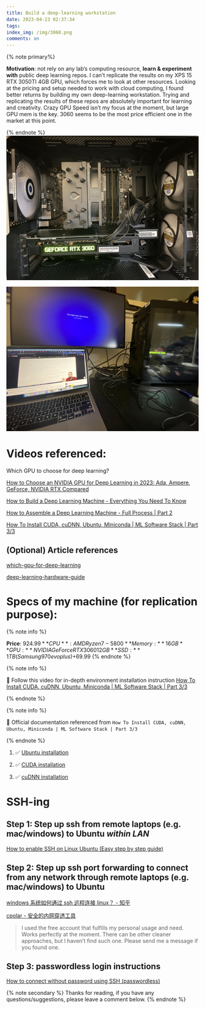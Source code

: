 ```yaml
---
title: Build a deep-learning workstation
date: 2023-04-23 02:37:34
tags:
index_img: /img/3060.png
comments: on
---
```


{% note primary%}

**Motivation**:
not rely on any lab’s computing resource, **learn & experiment with** public deep learning repos. I can’t replicate the results on my XPS 15 RTX 3050TI 4GB GPU, which forces me to look at other resources. Looking at the pricing and setup needed to work with cloud computing, I found better returns by building my own deep-learning workstation. Trying and replicating the results of these repos are absolutely important for learning and creativity. Crazy GPU Speed isn’t my focus at the moment, but large GPU mem is the key. 3060 seems to be the most price efficient one in the market at this point.

{% endnote %}
![](/source/img/3060.png)

![](/source/img/3060_2.png)

# Videos referenced:

Which GPU to choose for deep learning?

[How to Choose an NVIDIA GPU for Deep Learning in 2023: Ada, Ampere, GeForce, NVIDIA RTX Compared](https://www.youtube.com/watch?v=F1ythHjdWI0)

[How to Build a Deep Learning Machine - Everything You Need To Know](https://www.youtube.com/watch?v=OWvy-fCWTBQ)

[How to Assemble a Deep Learning Machine - Full Process | Part 2](https://www.youtube.com/watch?v=XIHG11EzB28)

[How To Install CUDA, cuDNN, Ubuntu, Miniconda | ML Software Stack | Part 3/3](https://www.youtube.com/watch?v=ttxtV966jyQ)

## (Optional) Article references

[which-gpu-for-deep-learning](https://timdettmers.com/2023/01/30/which-gpu-for-deep-learning/#)

[deep-learning-hardware-guide](https://timdettmers.com/2018/12/16/deep-learning-hardware-guide/)

# Specs of my machine (for replication purpose):

{% note info %}

**Price**: $924.99
**CPU**: AMD Ryzen 7-5800
**Memory:** 16GB
**GPU:** NVIDIA GeForce RTX 3060 12GB
**SSD:** 1TB (Samsung 970 evo plus) +$69.99
{% endnote %}

[](https://www.bestbuy.com/site/lenovo-legion-tower-5-amd-gaming-desktop-amd-ryzen-7-5800-16gb-memory-nvidia-geforce-rtx-3060-256gb-ssd-1tb-hdd-raven-black/6501812.p?skuId=6501812)

{% note info %}

🔗 Follow this video for in-depth environment installation instruction [How To Install CUDA, cuDNN, Ubuntu, Miniconda | ML Software Stack | Part 3/3](https://www.youtube.com/watch?v=ttxtV966jyQ)

{% endnote %}

{% note info %}

📘 Official documentation referenced from `How To Install CUDA, cuDNN, Ubuntu, Miniconda | ML Software Stack | Part 3/3`

{% endnote %}

1.  ✅ [Ubuntu installation](https://ubuntu.com/tutorials/install-ubuntu-desktop#1-overview)

2.  ✅ [CUDA installation](https://docs.nvidia.com/cuda/cuda-installation-guide-linux/index.html)

3.  ✅ [cuDNN installation](https://docs.nvidia.com/deeplearning/cudnn/install-guide/index.html)

# SSH-ing

## Step 1: Step up ssh from remote laptops (e.g. mac/windows) to Ubuntu _within LAN_

[How to enable SSH on Linux Ubuntu (Easy step by step guide)](https://www.youtube.com/watch?v=Wlmne44M6fQ&t=1s)

## Step 2: Step up ssh port forwarding to connect from any network through remote laptops (e.g. mac/windows) to Ubuntu

[windows 系统如何通过 ssh 远程连接 linux？ - 知乎](https://www.zhihu.com/zvideo/1621515254902521856)

[cpolar - 安全的内网穿透工具](https://www.cpolar.com/)

> I used the free account that fulfills my personal usage and need. Works perfectly at the moment. There can be other cleaner approaches, but I haven’t find such one. Please send me a message if you found one.

## Step 3: passwordless login instructions

[How to connect without password using SSH (passwordless)](https://levelup.gitconnected.com/how-to-connect-without-password-using-ssh-passwordless-9b8963c828e8)

{% note secondary %}
Thanks for reading, if you have any questions/suggestions, please leave a comment below.
{% endnote %}
